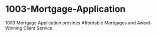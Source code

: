# 1003-Mortgage-Application
1003 Mortgage Application provides Affordable Mortgages and Award-Winning Client Service.
